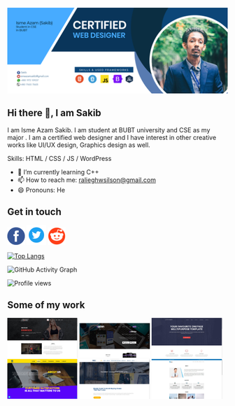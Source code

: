 ![](https://github.com/Isme-Azam-Sakib/isme-azam-sakib/blob/main/banner-04.jpg)

## Hi there 👋, I am Sakib 
I am Isme Azam Sakib. I am student at BUBT university and CSE as my major . I am a certified web designer and I have interest in other creative works like UI/UX design, Graphics design as well.




Skills: HTML / CSS / JS / WordPress

- 🌱 I’m currently learning C++ 
- 📫 How to reach me: ralieghwsilson@gmail.com 
- 😄 Pronouns: He 

## Get in touch
[<img src='https://github.com/Isme-Azam-Sakib/isme-azam-sakib/blob/main/facebook%20logo.png' alt='facebook' height='40'>](https://www.facebook.com/raliegh.wilson.7)
[<img src='https://github.com/Isme-Azam-Sakib/isme-azam-sakib/blob/main/twt.png' alt='twitter' height='45'>](https://twitter.com/sakib220916)
[<img src='https://github.com/Isme-Azam-Sakib/isme-azam-sakib/blob/main/reddit.png' alt='reddit' height='40'>](https://www.reddit.com/user/EmergencyHoneydew9)


[![Top Langs](https://github-readme-stats.vercel.app/api/top-langs/?username=isme-azam-sakib)](https://github.com/anuraghazra/github-readme-stats)

![GitHub Activity Graph](https://activity-graph.herokuapp.com/graph?username=isme-azam-sakib)  

![Profile views](https://gpvc.arturio.dev/isme-azam-sakib)  


## Some of my work

<a href="https://isme-azam-sakib.github.io/gymnasim/"><img src="https://github.com/Isme-Azam-Sakib/isme-azam-sakib/blob/main/gymnassium.jpg" width="32%"/></a>
<a href="https://isme-azam-sakib.github.io/appon/"><img src="https://github.com/Isme-Azam-Sakib/isme-azam-sakib/blob/main/appon.png" width="32%"/></a>
<a href="https://isme-azam-sakib.github.io/activebox/"><img src="https://github.com/Isme-Azam-Sakib/isme-azam-sakib/blob/main/activebox.jpg" width="32%"/></a>
<a href="http://uitbd.net/"><img src="https://github.com/Isme-Azam-Sakib/isme-azam-sakib/blob/main/uitbd.jpg" width="32%"/></a>
<a href="http://texnetbd.com/"><img src="https://github.com/Isme-Azam-Sakib/isme-azam-sakib/blob/main/texnet.jpg" width="32%"/></a>
<a href="https://isme-azam-sakib.github.io/beatles/"><img src="https://github.com/Isme-Azam-Sakib/isme-azam-sakib/blob/main/beatles.jpg" width="32%"/></a>
